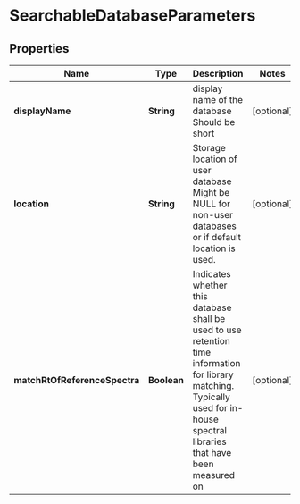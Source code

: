 

# SearchableDatabaseParameters



## Properties

| Name | Type | Description | Notes |
|------------ | ------------- | ------------- | -------------|
|**displayName** | **String** | display name of the database  Should be short |  [optional] |
|**location** | **String** | Storage location of user database  Might be NULL for non-user databases or if default location is used. |  [optional] |
|**matchRtOfReferenceSpectra** | **Boolean** | Indicates whether this database shall be used to use retention time information for library matching.  Typically used for in-house spectral libraries that have been measured on |  [optional] |



